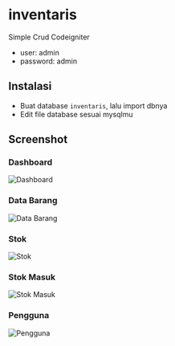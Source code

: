 # inventaris
Simple Crud Codeigniter
* user: admin
* password: admin
## Instalasi
* Buat database `inventaris`, lalu import dbnya
* Edit file database sesuai mysqlmu
## Screenshot
### Dashboard
![Dashboard](https://i.ibb.co/ZYHTt0B/dashboard.png)
### Data Barang
![Data Barang](https://i.ibb.co/Ldd5DCm/barang.png)
### Stok
![Stok](https://i.ibb.co/QMdswSt/data-stok.png)
### Stok Masuk
![Stok Masuk](https://i.ibb.co/Kz71dvd/stok-masuk.png)
### Pengguna
![Pengguna](https://i.ibb.co/vLPrL7v/pengguna.png)
